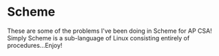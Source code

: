 # Scheme
These are some of the problems I've been doing in Scheme for AP CSA! Simply Scheme is a sub-language of Linux consisting entirely of procedures...Enjoy!

